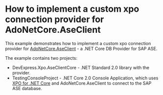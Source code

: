 # How to implement a custom xpo connection provider for AdoNetCore.AseClient

This example demonstrates how to implement a custom xpo connection provider for [AdoNetCore.AseClient](https://github.com/DataAction/AdoNetCore.AseClient) - a .NET Core DB Provider for SAP ASE.

The example contains two projects:

* DevExpress.Xpo.AseClientCore - .NET Standard 2.0 library with the provider.
* TestingConsoleProject - .NET Core 2.0 Console Application, which uses [XPO for .NET Core](https://www.devexpress.com/Products/NET/ORM/) and AdoNetCore.AseClient to connect to the SAP ASE database.
